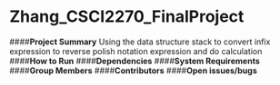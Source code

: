 # Zhang_CSCI2270_FinalProject
####**Project	Summary**
Using the data structure stack to convert infix expression to reverse polish notation expression and do calculation
####**How	to	Run**
####**Dependencies**
####**System	Requirements**
####**Group	Members**
####**Contributors**
####**Open	issues/bugs**
